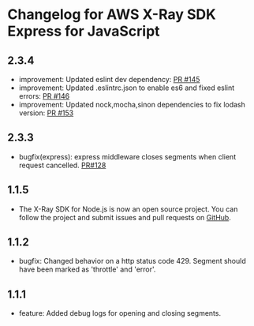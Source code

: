# Changelog for AWS X-Ray SDK Express for JavaScript
<!--LATEST=2.4.0-->
<!--ENTRYINSERT-->
## 2.3.4
* improvement: Updated eslint dev dependency: [PR #145](https://github.com/aws/aws-xray-sdk-node/pull/145)
* improvement: Updated .eslintrc.json to enable es6 and fixed eslint errors: [PR #146](https://github.com/aws/aws-xray-sdk-node/pull/146)
* improvement: Updated nock,mocha,sinon dependencies to fix lodash version: [PR #153](https://github.com/aws/aws-xray-sdk-node/pull/153)

## 2.3.3
* bugfix(express): express middleware closes segments when client request cancelled. [PR#128](https://github.com/aws/aws-xray-sdk-node/pull/128)

## 1.1.5
* The X-Ray SDK for Node.js is now an open source project. You can follow the project and submit issues and pull requests on [GitHub](https://github.com/aws/aws-xray-sdk-node).

## 1.1.2
* bugfix: Changed behavior on a http status code 429. Segment should have been marked as 'throttle' and 'error'.

## 1.1.1
* feature: Added debug logs for opening and closing segments.
